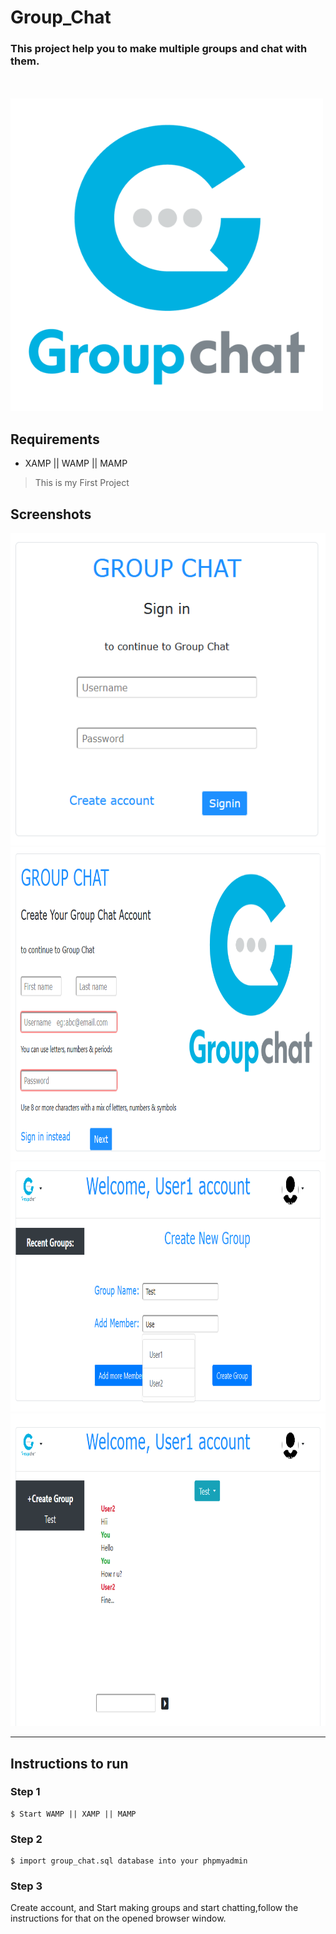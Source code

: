 # Group_Chat
### This project help you to make multiple groups and chat with them.
<br><br>
<img src="assests/logo.png?raw=true" alt="Client" width="500">

## Requirements

- XAMP || WAMP || MAMP

> This is my First Project

## Screenshots

<img src="assests/screenshot_1.png?raw=true" alt="Screenshot 1" height="500"> <img src="assests/screenshot_2.png?raw=true" alt="Screenshot 2" height="500"> <img src="assests/screenshot_3.png?raw=true" alt="Screenshot 3" height="400"> <img src="assests/screenshot_4.png?raw=true" alt="Screenshot 4" height="500">


----
## Instructions to run

### Step 1
```
$ Start WAMP || XAMP || MAMP
```


### Step 2
```
$ import group_chat.sql database into your phpmyadmin
```

### Step 3

Create account, and Start making groups and start chatting,follow the instructions for that on the opened browser window.

